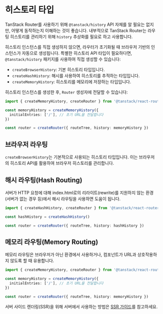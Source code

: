 # 히스토리 타입

TanStack Router를 사용하기 위해 `@tanstack/history` API 자체를 알 필요는 없지만, 어떻게 동작하는지 이해하는 것이 좋습니다. 내부적으로 TanStack Router는 라우팅 히스토리를 관리하기 위해 `history` 추상화를 필요로 하고 사용합니다.

히스토리 인스턴스를 직접 생성하지 않으면, 라우터가 초기화될 때 브라우저 기반의 인스턴스가 자동으로 생성됩니다. 특별한 히스토리 API 타입이 필요하다면, `@tanstack/history` 패키지를 사용하여 직접 생성할 수 있습니다:

- `createBrowserHistory`: 기본 히스토리 타입입니다.
- `createHashHistory`: 해시를 사용하여 히스토리를 추적하는 타입입니다.
- `createMemoryHistory`: 히스토리를 메모리에 저장하는 타입입니다.

히스토리 인스턴스를 생성한 후, `Router` 생성자에 전달할 수 있습니다:

```ts
import { createMemoryHistory, createRouter } from '@tanstack/react-router'

const memoryHistory = createMemoryHistory({
  initialEntries: ['/'], // 초기 URL을 전달합니다
})

const router = createRouter({ routeTree, history: memoryHistory })
```


## 브라우저 라우팅

`createBrowserHistory`는 기본적으로 사용되는 히스토리 타입입니다. 이는 브라우저의 히스토리 API를 활용하여 브라우저 히스토리를 관리합니다.


## 해시 라우팅(Hash Routing)

서버가 HTTP 요청에 대해 index.html로의 리라이트(rewrite)를 지원하지 않는 환경(서버가 없는 경우 등)에서 해시 라우팅을 사용하면 도움이 됩니다.

```ts
import { createHashHistory, createRouter } from '@tanstack/react-router'

const hashHistory = createHashHistory()

const router = createRouter({ routeTree, history: hashHistory })
```


## 메모리 라우팅(Memory Routing)

메모리 라우팅은 브라우저가 아닌 환경에서 사용하거나, 컴포넌트가 URL과 상호작용하지 않도록 할 때 유용합니다.

```ts
import { createMemoryHistory, createRouter } from '@tanstack/react-router'

const memoryHistory = createMemoryHistory({
  initialEntries: ['/'], // 초기 URL을 전달합니다
})

const router = createRouter({ routeTree, history: memoryHistory })
```

서버 사이드 렌더링(SSR)을 위해 서버에서 사용하는 방법은 [SSR 가이드](./ssr.md#server-history)를 참고하세요.


